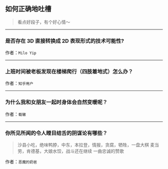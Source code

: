 ## 如何正确地吐槽

> 看点好段子，有个好心情～


 
---

### 是否存在 3D 直接转换成 2D 表现形式的技术可能性?

> 


作者：`Milo Yip`

---

### 上班时间被老板发现在楼梯爬行（四肢着地式）怎么办？

> 


作者：`知乎用户`

---

### 为什么我和女朋友一起时身体会自然变暖呢？

> 


作者：`载辙`

---

### 你所见所闻的令人瞠目结舌的阴谋论有哪些？

> 沙县小吃，绝味鸭脖，中东，本拉登，情报，贪腐，牺牲，一盘大棋
> 麦当劳，肯德基，大娘水饺，战斗还在继续
> 一曲忠诚的赞歌


作者：`恶魔的奶爸`